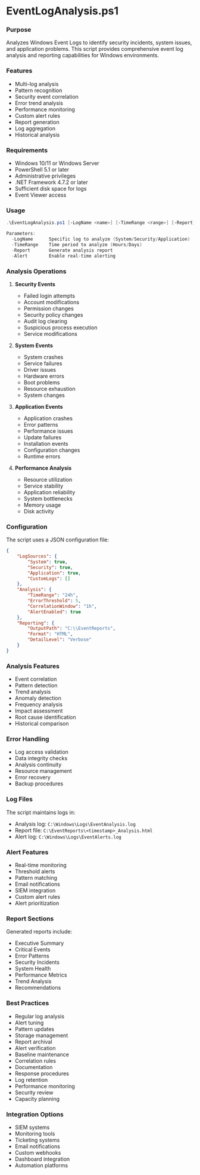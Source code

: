 # EventLogAnalysis.ps1

### Purpose
Analyzes Windows Event Logs to identify security incidents, system issues, and application problems. This script provides comprehensive event log analysis and reporting capabilities for Windows environments.

### Features
- Multi-log analysis
- Pattern recognition
- Security event correlation
- Error trend analysis
- Performance monitoring
- Custom alert rules
- Report generation
- Log aggregation
- Historical analysis

### Requirements
- Windows 10/11 or Windows Server
- PowerShell 5.1 or later
- Administrative privileges
- .NET Framework 4.7.2 or later
- Sufficient disk space for logs
- Event Viewer access

### Usage
```powershell
.\EventLogAnalysis.ps1 [-LogName <name>] [-TimeRange <range>] [-Report] [-Alert]

Parameters:
  -LogName      Specific log to analyze (System/Security/Application)
  -TimeRange    Time period to analyze (Hours/Days)
  -Report       Generate analysis report
  -Alert        Enable real-time alerting
```

### Analysis Operations

1. **Security Events**
   - Failed login attempts
   - Account modifications
   - Permission changes
   - Security policy changes
   - Audit log clearing
   - Suspicious process execution
   - Service modifications

2. **System Events**
   - System crashes
   - Service failures
   - Driver issues
   - Hardware errors
   - Boot problems
   - Resource exhaustion
   - System changes

3. **Application Events**
   - Application crashes
   - Error patterns
   - Performance issues
   - Update failures
   - Installation events
   - Configuration changes
   - Runtime errors

4. **Performance Analysis**
   - Resource utilization
   - Service stability
   - Application reliability
   - System bottlenecks
   - Memory usage
   - Disk activity

### Configuration
The script uses a JSON configuration file:
```json
{
    "LogSources": {
        "System": true,
        "Security": true,
        "Application": true,
        "CustomLogs": []
    },
    "Analysis": {
        "TimeRange": "24h",
        "ErrorThreshold": 5,
        "CorrelationWindow": "1h",
        "AlertEnabled": true
    },
    "Reporting": {
        "OutputPath": "C:\\EventReports",
        "Format": "HTML",
        "DetailLevel": "Verbose"
    }
}
```

### Analysis Features
- Event correlation
- Pattern detection
- Trend analysis
- Anomaly detection
- Frequency analysis
- Impact assessment
- Root cause identification
- Historical comparison

### Error Handling
- Log access validation
- Data integrity checks
- Analysis continuity
- Resource management
- Error recovery
- Backup procedures

### Log Files
The script maintains logs in:
- Analysis log: `C:\Windows\Logs\EventAnalysis.log`
- Report file: `C:\EventReports\<timestamp>_Analysis.html`
- Alert log: `C:\Windows\Logs\EventAlerts.log`

### Alert Features
- Real-time monitoring
- Threshold alerts
- Pattern matching
- Email notifications
- SIEM integration
- Custom alert rules
- Alert prioritization

### Report Sections
Generated reports include:
- Executive Summary
- Critical Events
- Error Patterns
- Security Incidents
- System Health
- Performance Metrics
- Trend Analysis
- Recommendations

### Best Practices
- Regular log analysis
- Alert tuning
- Pattern updates
- Storage management
- Report archival
- Alert verification
- Baseline maintenance
- Correlation rules
- Documentation
- Response procedures
- Log retention
- Performance monitoring
- Security review
- Capacity planning

### Integration Options
- SIEM systems
- Monitoring tools
- Ticketing systems
- Email notifications
- Custom webhooks
- Dashboard integration
- Automation platforms
